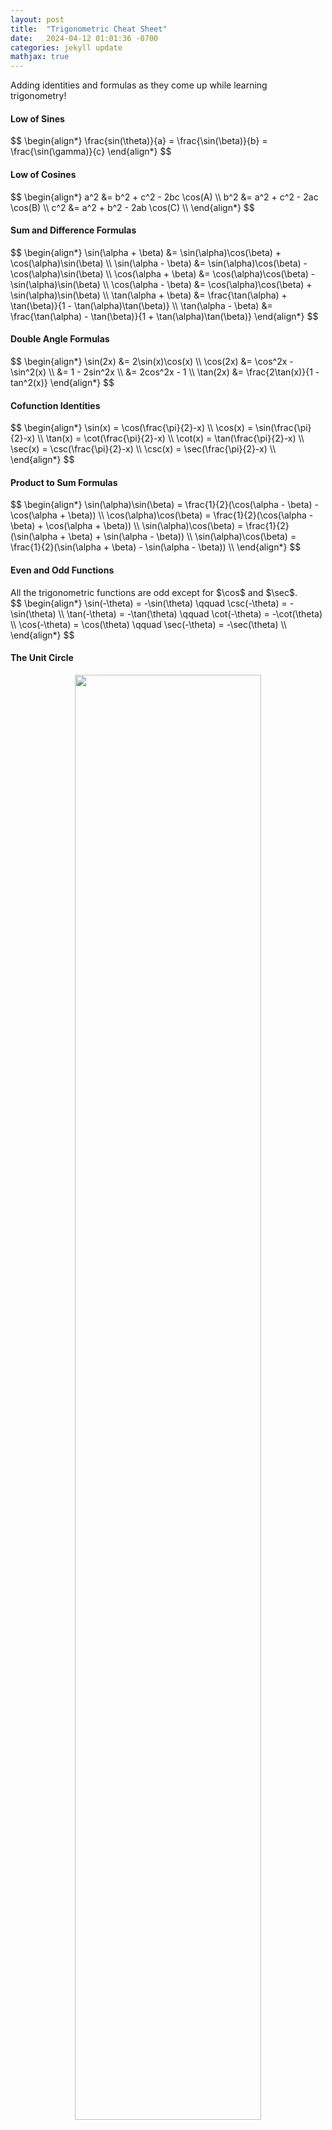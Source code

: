 ```yaml
---
layout: post
title:  "Trigonometric Cheat Sheet"
date:   2024-04-12 01:01:36 -0700
categories: jekyll update
mathjax: true
---
```

Adding identities and formulas as they come up while learning trigonometry!
<!------------------------------------------------------------------------------------>
<h4><b>Low of Sines</b></h4>
<div>
$$
\begin{align*}
\frac{sin(\theta)}{a} = \frac{\sin(\beta)}{b} = \frac{\sin(\gamma)}{c}
\end{align*}
$$
</div>
<!------------------------------------------------------------------------------------>
<h4><b>Low of Cosines</b></h4>
<div>
$$
\begin{align*}
a^2 &= b^2 + c^2 - 2bc \cos(A) \\
b^2 &= a^2 + c^2 - 2ac \cos(B) \\
c^2 &= a^2 + b^2 - 2ab \cos(C) \\
\end{align*}
$$
</div>
<!------------------------------------------------------------------------------------>
<h4><b>Sum and Difference Formulas</b></h4>
<div>
$$
\begin{align*}
\sin(\alpha + \beta) &= \sin(\alpha)\cos(\beta) + \cos(\alpha)\sin(\beta) \\
\sin(\alpha - \beta) &= \sin(\alpha)\cos(\beta) - \cos(\alpha)\sin(\beta) \\
\cos(\alpha + \beta) &= \cos(\alpha)\cos(\beta) - \sin(\alpha)\sin(\beta) \\
\cos(\alpha - \beta) &= \cos(\alpha)\cos(\beta) + \sin(\alpha)\sin(\beta) \\
\tan(\alpha + \beta) &= \frac{\tan(\alpha) + \tan(\beta)}{1 - \tan(\alpha)\tan(\beta)} \\
\tan(\alpha - \beta) &= \frac{\tan(\alpha) - \tan(\beta)}{1 + \tan(\alpha)\tan(\beta)}
\end{align*}
$$
</div>
<!------------------------------------------------------------------------------------>
<h4><b>Double Angle Formulas</b></h4>
<div>
$$
\begin{align*}
\sin(2x) &= 2\sin(x)\cos(x) \\
\cos(2x) &= \cos^2x - \sin^2(x) \\
&= 1 - 2sin^2x \\
&= 2cos^2x - 1 \\
\tan(2x) &= \frac{2\tan(x)}{1 - tan^2(x)}
\end{align*}
$$
</div>
<!------------------------------------------------------------------------------------>
<h4><b>Cofunction Identities</b></h4>
<div>
$$
\begin{align*}
\sin(x) = \cos(\frac{\pi}{2}-x) \\
\cos(x) = \sin(\frac{\pi}{2}-x) \\
\tan(x) = \cot(\frac{\pi}{2}-x) \\
\cot(x) = \tan(\frac{\pi}{2}-x) \\
\sec(x) = \csc(\frac{\pi}{2}-x) \\
\csc(x) = \sec(\frac{\pi}{2}-x) \\
\end{align*}
$$
</div>
<!------------------------------------------------------------------------------------>
<h4><b>Product to Sum Formulas</b></h4>
<div>
$$
\begin{align*}
\sin(\alpha)\sin(\beta) = \frac{1}{2}(\cos(\alpha - \beta) - \cos(\alpha + \beta)) \\
\cos(\alpha)\cos(\beta) = \frac{1}{2}(\cos(\alpha - \beta) + \cos(\alpha + \beta)) \\
\sin(\alpha)\cos(\beta) = \frac{1}{2}(\sin(\alpha + \beta) + \sin(\alpha - \beta)) \\
\sin(\alpha)\cos(\beta) = \frac{1}{2}(\sin(\alpha + \beta) - \sin(\alpha - \beta)) \\
\end{align*}
$$
</div>
<!------------------------------------------------------------------------------------>
<h4><b>Even and Odd Functions</b></h4>
All the trigonometric functions are odd except for $\cos$ and $\sec$.
<div>
$$
\begin{align*}
\sin(-\theta) = -\sin(\theta) \qquad \csc(-\theta) = -\sin(\theta) \\
\tan(-\theta) = -\tan(\theta) \qquad \cot(-\theta) = -\cot(\theta) \\
\cos(-\theta) = \cos(\theta) \qquad \sec(-\theta) = -\sec(\theta) \\
\end{align*}
$$
</div>


<!------------------------------------------------------------------------------------>
<h4><b>The Unit Circle</b></h4>
<p style="text-align:center;"><img src="{{ site.url }}/assets/math/trig/cheat-sheet/unit-circle-wikipedia.svg.png" width="77%" class="center"></p>
<br>
<br>
<!------------------------------------------------------------------------------------>
<b>References:</b>
<ul>
<li><a href="https://www.desmos.com/calculator">Math 115</a></li>
<li><a href="https://www.youtube.com/watch?v=NVhaVk4wNu8&list=PLDesaqWTN6ESsmwELdrzhcGiRhk5DjwLP&index=41">Professor Leonard</a></li>
</ul>



